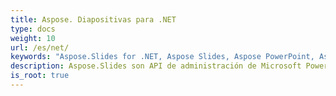 ```yaml
---
title: Aspose. Diapositivas para .NET
type: docs
weight: 10
url: /es/net/
keywords: "Aspose.Slides for .NET, Aspose Slides, Aspose PowerPoint, Aspose PPT, Aspose API Reference."
description: Aspose.Slides son API de administración de Microsoft PowerPoint® que permiten que las aplicaciones de software lean y escriban documentos de PowerPoint® sin usar Microsoft PowerPoint®.
is_root: true
---
```


